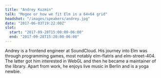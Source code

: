 ```yaml
---
title: "Andrey Kuzmin"
talk: "Mogee or how we fit Elm in a 64×64 grid"
headshot: "/images/speakers/andrey.jpg"
date: "2017-06-03T19:22:00Z"
slot:
  start: "2017-09-28T15:00:00-06:00"
  end: "2017-09-28T15:20:00-06:00"
---
```


Andrey is a frontend engineer at SoundCloud. His journey into Elm was through programming games, most notably elm-flatris and elm-street-404. The latter got him interested in WebGL and then he became a maintainer of the library. Apart from work, he enjoys live music in Berlin and is a yoga newbie.

<!--more-->
